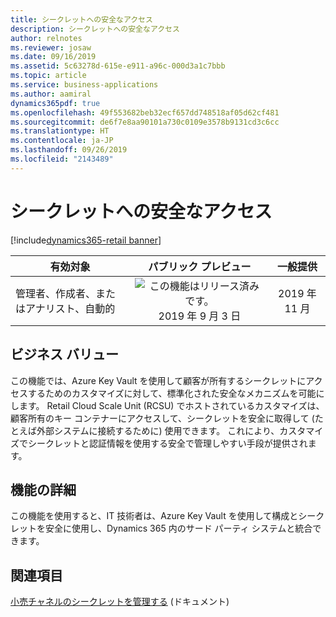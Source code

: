 ```yaml
---
title: シークレットへの安全なアクセス
description: シークレットへの安全なアクセス
author: relnotes
ms.reviewer: josaw
ms.date: 09/16/2019
ms.assetid: 5c63278d-615e-e911-a96c-000d3a1c7bbb
ms.topic: article
ms.service: business-applications
ms.author: aamiral
dynamics365pdf: true
ms.openlocfilehash: 49f553682beb32ecf657dd748518af05d62cf481
ms.sourcegitcommit: de6f7e8aa90101a730c0109e3578b9131cd3c6cc
ms.translationtype: HT
ms.contentlocale: ja-JP
ms.lasthandoff: 09/26/2019
ms.locfileid: "2143489"
---
```

# <a name="secure-access-to-secrets"></a>シークレットへの安全なアクセス
[!include[dynamics365-retail banner](../includes/dynamics365-retail.md)]

| 有効対象    |  パブリック プレビュー | 一般提供 | 
| ---------- | :----------: |:----------: |
|管理者、作成者、またはアナリスト、自動的|![この機能はリリース済みです。](/dynamics365-release-plan/media/green-checkmark.png "この機能はリリース済みです。") 2019 年 9 月 3 日| 2019 年 11 月|


## <a name="business-value"></a>ビジネス バリュー
<!-- bv start -->
この機能では、Azure Key Vault を使用して顧客が所有するシークレットにアクセスするためのカスタマイズに対して、標準化された安全なメカニズムを可能にします。 Retail Cloud Scale Unit (RCSU) でホストされているカスタマイズは、顧客所有のキー コンテナーにアクセスして、シークレットを安全に取得して (たとえば外部システムに接続するために) 使用できます。 これにより、カスタマイズでシークレットと認証情報を使用する安全で管理しやすい手段が提供されます。
<!-- bv end -->



## <a name="feature-details"></a>機能の詳細
<!--feature detail start -->
この機能を使用すると、IT 技術者は、Azure Key Vault を使用して構成とシークレットを安全に使用し、Dynamics 365 内のサード パーティ システムと統合できます。
<!--feature detail end -->






## <a name="see-also"></a>関連項目

[小売チャネルのシークレットを管理する](https://docs.microsoft.com/dynamics365/unified-operations/retail/dev-itpro/manage-secrets) (ドキュメント)
